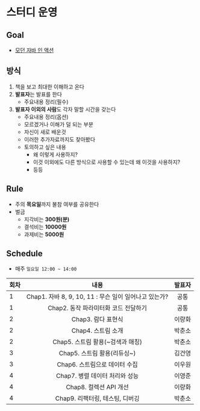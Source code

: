 # 스터디 운영

## Goal
* [모던 자바 인 액션](http://www.yes24.com/Product/Goods/77125987?scode=032&OzSrank=2)

## 방식
1. 책을 보고 최대한 이해하고 온다
2. **발표자**는 발표를 한다
    - 주요내용 정리(필수)
3. **발표자 이외의 사람**도 각자 말할 시간을 갖는다
    - 주요내용 정리(옵션)
    - 모르겠거나 이해가 덜 되는 부분
    - 자신이 새로 배운것
    - 이러한 추가자료까지도 찾아봤다
    - 토의하고 싶은 내용
        - 왜 이렇게 사용하지?
        - 이것 이외에도 다른 방식으로 사용할 수 있는데 왜 이것을 사용하지?
        - 등등

## Rule
- 주의 **목요일**까지 불참 여부를 공유한다
- 벌금
    - 지각비는 **300원(분)**
    - 결석비는 **10000원**
    - 과제비는 **5000원**

## Schedule
- 매주 `일요일 12:00 ~ 14:00`  

|회차|내용|발표자|  
|------| :---: | :---: |  
|1|Chap1. 자바 8, 9, 10, 11 : 무슨 일이 일어나고 있는가?|공통|  
|1|Chap2. 동작 파라미터화 코드 전달하기|공통|  
|2|Chap3. 람다 표현식|이량화|
|2|Chap4. 스트림 소개|박춘소|
|2|Chap5. 스트림 활용(~검색과 매칭)|박춘소|
|3|Chap5. 스트림 활용(리듀싱~)|김건영|
|3|Chap6. 스트림으로 데이터 수집|이우원|
|4|Chap7. 병렬 데이터 처리와 성능|이영준|
|4|Chap8. 컬렉션 API 개선|이량화|
|4|Chap9. 리팩터링, 테스팅, 디버깅|박춘소|
